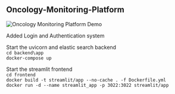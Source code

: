 ## Oncology-Monitoring-Platform

![Oncology Monitoring Platform Demo](https://github.com/karndeb/Oncology-Monitoring-Platform/blob/main/demo/Animation.gif)

Added Login and Authentication system

Start the uvicorn and elastic search backend <br>
`cd backend\app` <br>
`docker-compose up`

Start the streamlit frontend <br>
`cd frontend` <br>
`docker build -t streamlit/app --no-cache . -f Dockerfile.yml` <br>
`docker run -d --name streamlit_app -p 3022:3022 streamlit/app`

